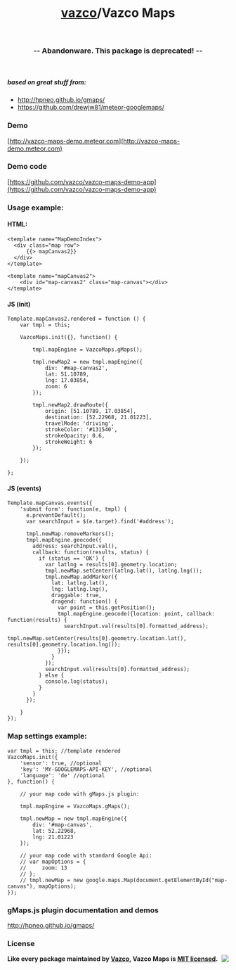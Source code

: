 <h1 align="center">
    <a href="https://github.com/vazco">vazco</a>/Vazco Maps
</h1>

&nbsp;

<h3 align="center">
  -- Abandonware. This package is deprecated! --
</h3>

&nbsp;

##### based on great stuff from:
- <a href="http://hpneo.github.io/gmaps/">http://hpneo.github.io/gmaps/</a>
- <a href="https://github.com/drewjw81/meteor-googlemaps/">https://github.com/drewjw81/meteor-googlemaps/</a>

### Demo

[http://vazco-maps-demo.meteor.com](http://vazco-maps-demo.meteor.com)

### Demo code

[https://github.com/vazco/vazco-maps-demo-app](https://github.com/vazco/vazco-maps-demo-app)

### Usage example:

#### HTML:

    <template name="MapDemoIndex">
      <div class="map row">
          {{> mapCanvas2}}
      </div>
    </template>

    <template name="mapCanvas2">
        <div id="map-canvas2" class="map-canvas"></div>
    </template>

#### JS (init)

    Template.mapCanvas2.rendered = function () {
        var tmpl = this;

        VazcoMaps.init({}, function() {

            tmpl.mapEngine = VazcoMaps.gMaps();

            tmpl.newMap2 = new tmpl.mapEngine({
                div: '#map-canvas2',
                lat: 51.10789,
                lng: 17.03854,
                zoom: 6
            });

            tmpl.newMap2.drawRoute({
                origin: [51.10789, 17.03854],
                destination: [52.22968, 21.01223],
                travelMode: 'driving',
                strokeColor: '#131540',
                strokeOpacity: 0.6,
                strokeWeight: 6
            });

        });

    };

#### JS (events)

    Template.mapCanvas.events({
        'submit form': function(e, tmpl) {
          e.preventDefault();
          var searchInput = $(e.target).find('#address');

          tmpl.newMap.removeMarkers();
          tmpl.mapEngine.geocode({
            address: searchInput.val(),
            callback: function(results, status) {
              if (status == 'OK') {
                var latlng = results[0].geometry.location;
                tmpl.newMap.setCenter(latlng.lat(), latlng.lng());
                tmpl.newMap.addMarker({
                  lat: latlng.lat(),
                  lng: latlng.lng(),
                  draggable: true,
                  dragend: function() {
                    var point = this.getPosition();
                    tmpl.mapEngine.geocode({location: point, callback: function(results) {
                      searchInput.val(results[0].formatted_address);
                      tmpl.newMap.setCenter(results[0].geometry.location.lat(), results[0].geometry.location.lng());
                    }});
                  }
                });
                searchInput.val(results[0].formatted_address);
              } else {
                console.log(status);
              }
            }
          });

        }
    });

### Map settings example:

    var tmpl = this; //template rendered
    VazcoMaps.init({
        'sensor': true, //optional
        'key': 'MY-GOOGLEMAPS-API-KEY', //optional
        'language': 'de' //optional
    }, function() {

        // your map code with gMaps.js plugin:

        tmpl.mapEngine = VazcoMaps.gMaps();

        tmpl.newMap = new tmpl.mapEngine({
            div: '#map-canvas',
            lat: 52.22968,
            lng: 21.01223
        });

        // your map code with standard Google Api:
        // var mapOptions = {
        //     zoom: 13
        // };
        // tmpl.newMap = new google.maps.Map(document.getElementById("map-canvas"), mapOptions);
    });

### gMaps.js plugin documentation and demos
<a href="http://hpneo.github.io/gmaps/">http://hpneo.github.io/gmaps/</a>

### License

<img src="https://vazco.eu/banner.png" align="right">

**Like every package maintained by [Vazco](https://vazco.eu/), Vazco Maps is [MIT licensed](https://github.com/vazco/uniforms/blob/master/LICENSE).**
